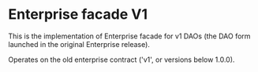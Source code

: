 # Enterprise facade V1

This is the implementation of Enterprise facade for v1 DAOs (the DAO form launched in the original Enterprise release).

Operates on the old enterprise contract ('v1', or versions below 1.0.0).